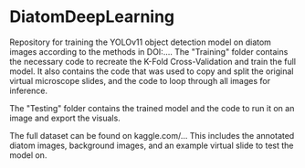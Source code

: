 # DiatomDeepLearning
Repository for training the YOLOv11 object detection model on diatom images according to the methods in DOI:.... The "Training" folder contains the necessary code to recreate the K-Fold Cross-Validation and train the full model. It also contains the code that was used to copy and split the original virtual microscope slides, and the code to loop through all images for inference.

The "Testing" folder contains the trained model and the code to run it on an image and export the visuals. 

The full dataset can be found on kaggle.com/... This includes the annotated diatom images, background images, and an example virtual slide to test the model on.

